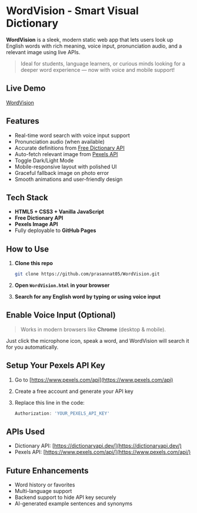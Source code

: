 # WordVision - Smart Visual Dictionary

**WordVision** is a sleek, modern static web app that lets users look up English words with rich meaning, voice input, pronunciation audio, and a relevant image using live APIs.

> Ideal for students, language learners, or curious minds looking for a deeper word experience — now with voice and mobile support!



## Live Demo

[WordVision](https://prasannat05.github.io/WordVision)



## Features

- Real-time word search with voice input support  
- Pronunciation audio (when available)  
- Accurate definitions from [Free Dictionary API](https://dictionaryapi.dev/)  
- Auto-fetch relevant image from [Pexels API](https://www.pexels.com/api/)  
- Toggle Dark/Light Mode  
- Mobile-responsive layout with polished UI  
- Graceful fallback image on photo error  
- Smooth animations and user-friendly design  



## Tech Stack

- **HTML5 + CSS3 + Vanilla JavaScript**  
- **Free Dictionary API**  
- **Pexels Image API**  
- Fully deployable to **GitHub Pages**



## How to Use

1. **Clone this repo**
    ```bash
    git clone https://github.com/prasannat05/WordVision.git
    ```

2. **Open `WordVision.html` in your browser**

3. **Search for any English word by typing or using voice input**



## Enable Voice Input (Optional)

> Works in modern browsers like **Chrome** (desktop & mobile).

Just click the microphone icon, speak a word, and WordVision will search it for you automatically.



## Setup Your Pexels API Key

1. Go to [https://www.pexels.com/api](https://www.pexels.com/api)  
2. Create a free account and generate your API key  
3. Replace this line in the code:

    ```js
    Authorization: 'YOUR_PEXELS_API_KEY'
    ```



## APIs Used

- Dictionary API: [https://dictionaryapi.dev/](https://dictionaryapi.dev/)  
- Pexels API: [https://www.pexels.com/api/](https://www.pexels.com/api/)



## Future Enhancements

- Word history or favorites  
- Multi-language support  
- Backend support to hide API key securely  
- AI-generated example sentences and synonyms  



